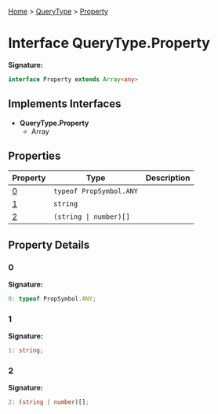 [Home](../../../index.md) &gt; [QueryType](../../querytype.md) &gt; [Property](./property.md)

# Interface QueryType.Property


<b>Signature:</b>

```typescript
interface Property extends Array<any> 
```

## Implements Interfaces

- <b>QueryType.Property</b>
    - Array

## Properties

|  Property | Type | Description |
|  --- | --- | --- |
|  [0](./property.md#0-property) | `typeof PropSymbol.ANY` |  |
|  [1](./property.md#1-property) | `string` |  |
|  [2](./property.md#2-property) | `(string \| number)[]` |  |

## Property Details

<a id="0-property"></a>

### 0

<b>Signature:</b>

```typescript
0: typeof PropSymbol.ANY;
```

<a id="1-property"></a>

### 1

<b>Signature:</b>

```typescript
1: string;
```

<a id="2-property"></a>

### 2

<b>Signature:</b>

```typescript
2: (string | number)[];
```
